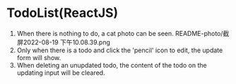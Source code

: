 # TodoList(ReactJS)
1. When there is nothing to do, a cat photo can be seen.
README-photo/截屏2022-08-19 下午10.08.39.png
2. Only when there is a todo and click the 'pencil' icon to edit, the update form will show.
3. When deleting an unupdated todo, the content of the todo on the updating input will be cleared.
